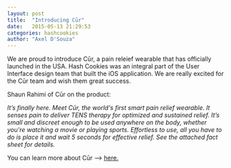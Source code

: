 ```yaml
---
layout: post
title:  "Introducing Cūr"
date:   2015-05-13 21:29:53
categories: hashcookies
author: "Axel D'Souza"
---
```


 We are proud to introduce Cūr, a pain releief wearable that has officially launched in the USA. Hash Cookies was an integral part of the User Interface design team that built the iOS application. We are really excited for the Cūr team and wish them great success. 

Shaun Rahimi of Cūr on the product:

*It’s finally here. Meet Cūr, the world's first smart pain relief wearable. It senses pain to deliver TENS therapy for optimized and sustained relief. It’s small and discreet enough to be used anywhere on the body, whether you're watching a movie or playing sports. Effortless to use, all you have to do is place it and wait 5 seconds for effective relief. See the attached fact sheet for details.*

You can learn more about Cūr --> [here.](http://cur.com)